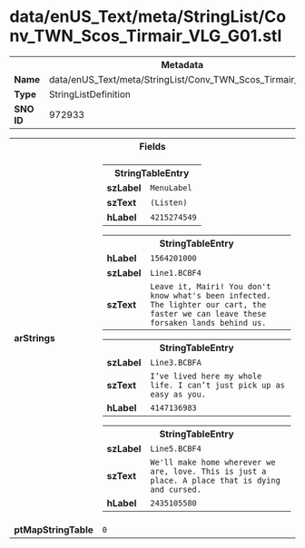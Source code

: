 <h1>data/enUS_Text/meta/StringList/Conv_TWN_Scos_Tirmair_VLG_G01.stl</h1><table><tr><th colspan="100%">Metadata</th></tr><tr><td><b>Name</b></td><td>data/enUS_Text/meta/StringList/Conv_TWN_Scos_Tirmair_VLG_G01.stl</td></tr><tr><td><b>Type</b></td><td>StringListDefinition</td></tr><tr><td><b>SNO ID</b></td><td>972933</td></tr></table>

<table><tr><th colspan="100%">Fields</th></tr><tr><td><b>arStrings</b></td><td><table><tr><th colspan="100%">StringTableEntry</th></tr><tr><td><b>szLabel</b></td><td><code>MenuLabel</code></td></tr><tr><td><b>szText</b></td><td><code>(Listen)</code></td></tr><tr><td><b>hLabel</b></td><td><code>4215274549</code></td></tr></table>


<table><tr><th colspan="100%">StringTableEntry</th></tr><tr><td><b>hLabel</b></td><td><code>1564201000</code></td></tr><tr><td><b>szLabel</b></td><td><code>Line1.BCBF4</code></td></tr><tr><td><b>szText</b></td><td><code>Leave it, Mairi! You don't know what's been infected. The lighter our cart, the faster we can leave these forsaken lands behind us.</code></td></tr></table>


<table><tr><th colspan="100%">StringTableEntry</th></tr><tr><td><b>szLabel</b></td><td><code>Line3.BCBFA</code></td></tr><tr><td><b>szText</b></td><td><code>I’ve lived here my whole life. I can’t just pick up as easy as you.</code></td></tr><tr><td><b>hLabel</b></td><td><code>4147136983</code></td></tr></table>


<table><tr><th colspan="100%">StringTableEntry</th></tr><tr><td><b>szLabel</b></td><td><code>Line5.BCBF4</code></td></tr><tr><td><b>szText</b></td><td><code>We'll make home wherever we are, love. This is just a place. A place that is dying and cursed.</code></td></tr><tr><td><b>hLabel</b></td><td><code>2435105580</code></td></tr></table>


</td></tr><tr><td><b>ptMapStringTable</b></td><td><code>0</code></td></tr></table>

